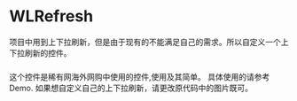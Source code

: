 # WLRefresh
项目中用到上下拉刷新，但是由于现有的不能满足自己的需求。所以自定义一个上下拉刷新的控件。

### 

这个控件是稀有网海外网购中使用的控件,使用及其简单。
具体使用的请参考Demo.
如果想自定义自己的上下拉刷新，请更改原代码中的图片既可。

